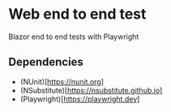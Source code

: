 # Web end to end test

Blazor end to end tests with Playwright

## Dependencies
- (NUnit)[https://nunit.org]
- (NSubstitute)[https://nsubstitute.github.io]
- (Playwright)[https://playwright.dev]